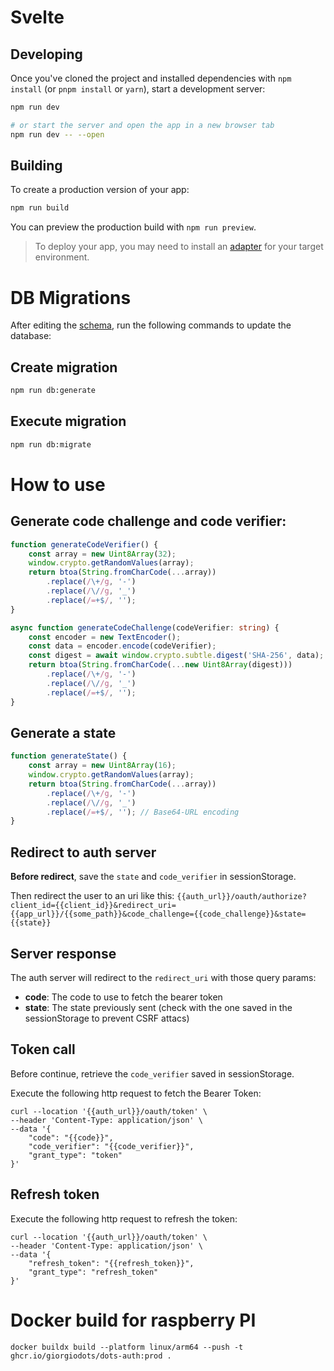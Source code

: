 # Svelte

## Developing

Once you've cloned the project and installed dependencies with `npm install` (or `pnpm install` or `yarn`), start a development server:

```bash
npm run dev

# or start the server and open the app in a new browser tab
npm run dev -- --open
```

## Building

To create a production version of your app:

```bash
npm run build
```

You can preview the production build with `npm run preview`.

> To deploy your app, you may need to install an [adapter](https://svelte.dev/docs/kit/adapters) for your target environment.

# DB Migrations

After editing the [schema]('https://github.com/GiorgioDots/dots-auth/blob/main/src/lib/server/db/schema.ts'), run the following commands to update the database:

## Create migration

```bash
npm run db:generate
```

## Execute migration

```bash
npm run db:migrate
```

# How to use

## Generate code challenge and code verifier:

```typescript
function generateCodeVerifier() {
	const array = new Uint8Array(32);
	window.crypto.getRandomValues(array);
	return btoa(String.fromCharCode(...array))
		.replace(/\+/g, '-')
		.replace(/\//g, '_')
		.replace(/=+$/, '');
}

async function generateCodeChallenge(codeVerifier: string) {
	const encoder = new TextEncoder();
	const data = encoder.encode(codeVerifier);
	const digest = await window.crypto.subtle.digest('SHA-256', data);
	return btoa(String.fromCharCode(...new Uint8Array(digest)))
		.replace(/\+/g, '-')
		.replace(/\//g, '_')
		.replace(/=+$/, '');
}
```

## Generate a state

```typescript
function generateState() {
	const array = new Uint8Array(16);
	window.crypto.getRandomValues(array);
	return btoa(String.fromCharCode(...array))
		.replace(/\+/g, '-')
		.replace(/\//g, '_')
		.replace(/=+$/, ''); // Base64-URL encoding
}
```

## Redirect to auth server

**Before redirect**, save the `state` and `code_verifier` in sessionStorage.

Then redirect the user to an uri like this: `{{auth_url}}/oauth/authorize?client_id={{client_id}}&redirect_uri={{app_url}}/{{some_path}}&code_challenge={{code_challenge}}&state={{state}}`

## Server response

The auth server will redirect to the `redirect_uri` with those query params:

- **code**: The code to use to fetch the bearer token
- **state**: The state previously sent (check with the one saved in the sessionStorage to prevent CSRF attacs)

## Token call

Before continue, retrieve the `code_verifier` saved in sessionStorage.

Execute the following http request to fetch the Bearer Token:

```curl
curl --location '{{auth_url}}/oauth/token' \
--header 'Content-Type: application/json' \
--data '{
    "code": "{{code}}",
    "code_verifier": "{{code_verifier}}",
    "grant_type": "token"
}'
```

## Refresh token

Execute the following http request to refresh the token:

```curl
curl --location '{{auth_url}}/oauth/token' \
--header 'Content-Type: application/json' \
--data '{
    "refresh_token": "{{refresh_token}}",
    "grant_type": "refresh_token"
}'
```

# Docker build for raspberry PI

`docker buildx build --platform linux/arm64 --push -t ghcr.io/giorgiodots/dots-auth:prod .`
